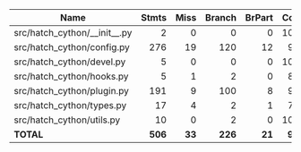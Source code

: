 | Name                              |    Stmts |     Miss |   Branch |   BrPart |   Cover |
|---------------------------------- | -------: | -------: | -------: | -------: | ------: |
| src/hatch\_cython/\_\_init\_\_.py |        2 |        0 |        0 |        0 |    100% |
| src/hatch\_cython/config.py       |      276 |       19 |      120 |       12 |     92% |
| src/hatch\_cython/devel.py        |        5 |        0 |        0 |        0 |    100% |
| src/hatch\_cython/hooks.py        |        5 |        1 |        2 |        0 |     86% |
| src/hatch\_cython/plugin.py       |      191 |        9 |      100 |        8 |     94% |
| src/hatch\_cython/types.py        |       17 |        4 |        2 |        1 |     74% |
| src/hatch\_cython/utils.py        |       10 |        0 |        2 |        0 |    100% |
|                         **TOTAL** |  **506** |   **33** |  **226** |   **21** | **92%** |
